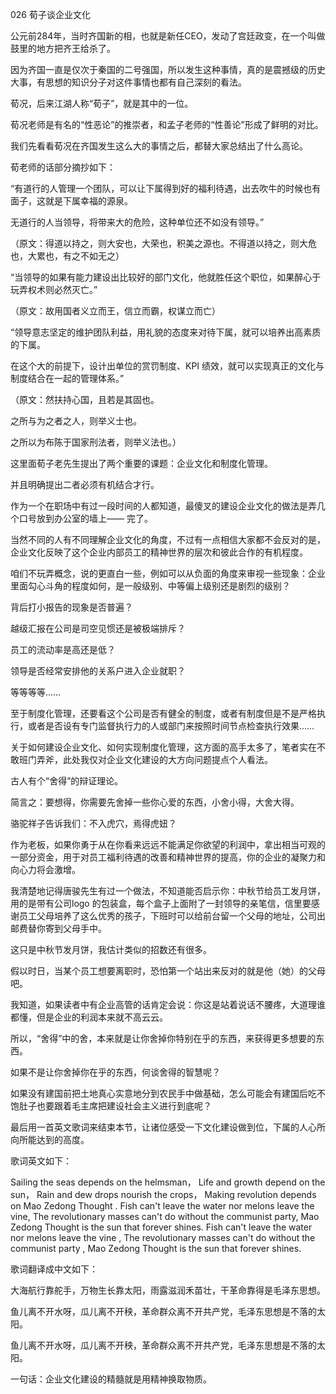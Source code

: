 026 荀子谈企业文化




公元前284年，当时齐国新的相，也就是新任CEO，发动了宫廷政变，在一个叫做鼓里的地方把齐王给杀了。

因为齐国一直是仅次于秦国的二号强国，所以发生这种事情，真的是震撼级的历史大事，有思想的知识分子对这件事情也都有自己深刻的看法。



荀况，后来江湖人称“荀子”，就是其中的一位。

荀况老师是有名的“性恶论”的推崇者，和孟子老师的“性善论”形成了鲜明的对比。

我们先看看荀况在齐国发生这么大的事情之后，都替大家总结出了什么高论。



荀老师的话部分摘抄如下：

“有道行的人管理一个团队，可以让下属得到好的福利待遇，出去吹牛的时候也有面子，这就是下属幸福的源泉。

无道行的人当领导，将带来大的危险，这种单位还不如没有领导。”

（原文：得道以持之，则大安也，大荣也，积美之源也。不得道以持之，则大危也，大累也，有之不如无之）



“当领导的如果有能力建设出比较好的部门文化，他就胜任这个职位，如果醉心于玩弄权术则必然灭亡。”

（原文：故用国者义立而王，信立而霸，权谋立而亡）

“领导意志坚定的维护团队利益，用礼貌的态度来对待下属，就可以培养出高素质的下属。

在这个大的前提下，设计出单位的赏罚制度、KPI 绩效，就可以实现真正的文化与制度结合在一起的管理体系。”

（原文：然扶持心国，且若是其固也。

之所与为之者之人，则举义士也。

之所以为布陈于国家刑法者，则举义法也。）



这里面荀子老先生提出了两个重要的课题：企业文化和制度化管理。

并且明确提出二者必须有机结合才行。

作为一个在职场中有过一段时间的人都知道，最傻叉的建设企业文化的做法是弄几个口号放到办公室的墙上—— 完了。

当然不同的人有不同理解企业文化的角度，不过有一点相信大家都不会反对的是，企业文化反映了这个企业内部员工的精神世界的层次和彼此合作的有机程度。

咱们不玩弄概念，说的更直白一些，例如可以从负面的角度来审视一些现象：企业里面勾心斗角的程度如何，是一般级别、中等偏上级别还是剧烈的级别？

背后打小报告的现象是否普遍？

越级汇报在公司是司空见惯还是被极端排斥？

员工的流动率是高还是低？

领导是否经常安排他的关系户进入企业就职？

等等等等……



至于制度化管理，还要看这个公司是否有健全的制度，或者有制度但是不是严格执行，或者是否设有专门监督执行力的人或部门来按照时间节点检查执行效果……

关于如何建设企业文化、如何实现制度化管理，这方面的高手太多了，笔者实在不敢班门弄斧，此处我仅对企业文化建设的大方向问题提点个人看法。



古人有个“舍得”的辩证理论。

简言之：要想得，你需要先舍掉一些你心爱的东西，小舍小得，大舍大得。

骆驼祥子告诉我们：不入虎穴，焉得虎妞？

作为老板，如果你勇于从在你看来远远不能满足你欲望的利润中，拿出相当可观的一部分资金，用于对员工福利待遇的改善和精神世界的提高，你的企业的凝聚力和向心力将会激增。

我清楚地记得唐骏先生有过一个做法，不知道能否启示你：中秋节给员工发月饼，用的是带有公司logo 的包装盒，每个盒子上面附了一封领导的亲笔信，信里要感谢员工父母培养了这么优秀的孩子，下班时可以给前台留一个父母的地址，公司出邮费替你寄到父母手中。



这只是中秋节发月饼，我估计类似的招数还有很多。

假以时日，当某个员工想要离职时，恐怕第一个站出来反对的就是他（她）的父母吧。

我知道，如果读者中有企业高管的话肯定会说：你这是站着说话不腰疼，大道理谁都懂，但是企业的利润本来就不高云云。

所以，“舍得”中的舍，本来就是让你舍掉你特别在乎的东西，来获得更多想要的东西。

如果不是让你舍掉你在乎的东西，何谈舍得的智慧呢？

如果没有建国前把土地真心实意地分到农民手中做基础，怎么可能会有建国后吃不饱肚子也要跟着毛主席把建设社会主义进行到底呢？



最后用一首英文歌词来结束本节，让诸位感受一下文化建设做到位，下属的人心所向所能达到的高度。

歌词英文如下：

Sailing the seas depends on the helmsman，
Life and growth depend on the sun，
Rain and dew drops nourish the crops，
Making revolution depends on Mao Zedong Thought .
Fish can't leave the water nor melons leave the
vine,
The revolutionary masses can't do without the
communist party,
Mao Zedong Thought is the sun that forever shines.
Fish can't leave the water nor melons leave the
vine ,
The revolutionary masses can't do without the
communist party ,
Mao Zedong Thought is the sun that forever shines.

歌词翻译成中文如下：

大海航行靠舵手，万物生长靠太阳，雨露滋润禾苗壮，干革命靠得是毛泽东思想。

鱼儿离不开水呀，瓜儿离不开秧，革命群众离不开共产党，毛泽东思想是不落的太阳。

鱼儿离不开水呀，瓜儿离不开秧，革命群众离不开共产党，毛泽东思想是不落的太阳。

一句话：企业文化建设的精髓就是用精神换取物质。

